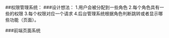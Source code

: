 ##权限管理系统：
###设计想法：
1.用户会被分配到一些角色
2.每个角色具有一些的权限
3.每个权限对应一个请求
4.后台管理系统根据角色判断跳转或者显示哪些功能（页面）。




###前端页面系统